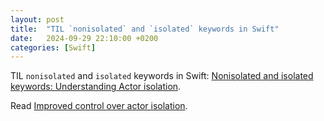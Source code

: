 ```yaml
---
layout: post
title:  "TIL `nonisolated` and `isolated` keywords in Swift"
date:   2024-09-29 22:10:00 +0200
categories: [Swift]
---
```

TIL `nonisolated` and `isolated` keywords in Swift: [Nonisolated and isolated keywords: Understanding Actor isolation](https://www.avanderlee.com/swift/nonisolated-isolated/).

Read [Improved control over actor isolation](https://github.com/swiftlang/swift-evolution/blob/main/proposals/0313-actor-isolation-control.md).
